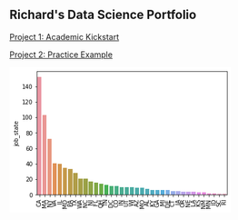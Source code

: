 ## Richard's Data Science Portfolio

[Project 1: Academic Kickstart](https://github.com/maingk/academic-kickstart)

[Project 2: Practice Example](https://github.com/maingk/PracticeExample)

![](https://github.com/maingk/RM_Portfolio/blob/master/images/positions_by_state.png)
